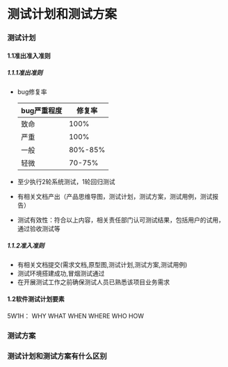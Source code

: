 # 测试计划和测试方案

### 测试计划

#### 1.1准出准入准则

##### 1.1.1准出准则

- bug修复率

  | bug严重程度 | 修复率  |
  | ----------- | ------- |
  | 致命        | 100%    |
  | 严重        | 100%    |
  | 一般        | 80%-85% |
  | 轻微        | 70-75%  |

- 至少执行2轮系统测试，1轮回归测试

- 有相关文档产出（产品思维导图，测试计划，测试方案，测试用例，测试报告）

- 测试有效性：符合以上内容，相关责任部门认可测试结果，包括用户的试用，通过验收测试等

##### 1.1.2准入准则

- 有相关文档提交(需求文档,原型图,测试计划,测试方案,测试用例)
- 测试环境搭建成功,冒烟测试通过
- 在开展测试工作之前确保测试人员已熟悉该项目业务需求

#### 1.2软件测试计划要素

5W1H：	WHY	WHAT	WHEN	WHERE	WHO	HOW





### 测试方案









### 测试计划和测试方案有什么区别